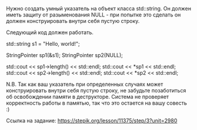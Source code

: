 Нужно создать умный указатель на объект класса std::string. Он должен иметь защиту от разыменования NULL - при попытке это сделать он должен конструировать внутри себя пустую строку.

Следующий код должен работать.

std::string s1 = "Hello, world!";

StringPointer sp1(&s1);
StringPointer sp2(NULL);

std::cout << sp1->length() << std::endl;
std::cout << *sp1 << std::endl;
std::cout << sp2->length() << std::endl;
std::cout << *sp2 << std::endl;

N.B. Так как ваш указатель при определенных случаях может конструировать внутри себя пустую строку, не забудьте позаботиться об освобождении памяти в деструкторе. Система не проверяет корректность работы в памятью, так что это остается на вашу совесть :)

Ссылка на задание: https://stepik.org/lesson/11375/step/3?unit=2980